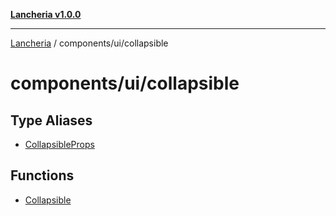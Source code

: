 [**Lancheria v1.0.0**](../../../README.md)

***

[Lancheria](../../../README.md) / components/ui/collapsible

# components/ui/collapsible

## Type Aliases

- [CollapsibleProps](type-aliases/CollapsibleProps.md)

## Functions

- [Collapsible](functions/Collapsible.md)
